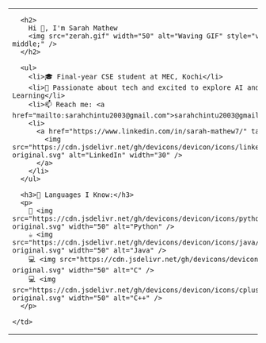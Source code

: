 <table>
  <tr>
    <td width="60%" valign="top">

      <h2>
        Hi 👋, I'm Sarah Mathew 
        <img src="zerah.gif" width="50" alt="Waving GIF" style="vertical-align: middle;" />
      </h2>

      <ul>
        <li>🎓 Final-year CSE student at MEC, Kochi</li>
        <li>🤖 Passionate about tech and excited to explore AI and Machine Learning</li>
        <li>📫 Reach me: <a href="mailto:sarahchintu2003@gmail.com">sarahchintu2003@gmail.com</a></li>
        <li>
          <a href="https://www.linkedin.com/in/sarah-mathew7/" target="_blank">
            <img src="https://cdn.jsdelivr.net/gh/devicons/devicon/icons/linkedin/linkedin-original.svg" alt="LinkedIn" width="30" />
          </a>
        </li>
      </ul>

      <h3>🧠 Languages I Know:</h3>
      <p>
        🐍 <img src="https://cdn.jsdelivr.net/gh/devicons/devicon/icons/python/python-original.svg" width="50" alt="Python" />
        ☕ <img src="https://cdn.jsdelivr.net/gh/devicons/devicon/icons/java/java-original.svg" width="50" alt="Java" />
        💻 <img src="https://cdn.jsdelivr.net/gh/devicons/devicon/icons/c/c-original.svg" width="50" alt="C" />
        💻 <img src="https://cdn.jsdelivr.net/gh/devicons/devicon/icons/cplusplus/cplusplus-original.svg" width="50" alt="C++" />
      </p>

    </td>
  </tr>
</table>
